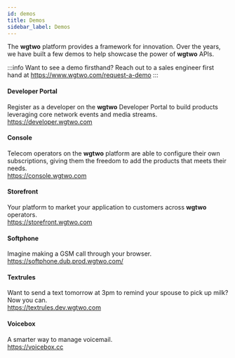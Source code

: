 ```yaml
---
id: demos
title: Demos
sidebar_label: Demos
---
```


The **wgtwo** platform provides a framework for innovation. Over the years, we have built a few demos to help showcase the power of **wgtwo** APIs. 

:::info Want to see a demo firsthand?
Reach out to a sales engineer first hand at https://www.wgtwo.com/request-a-demo 
:::
#### Developer Portal

Register as a developer on the **wgtwo** Developer Portal to build products leveraging core network events and media streams.  
https://developer.wgtwo.com

#### Console

Telecom operators on the **wgtwo** platform are able to configure their own subscriptions, giving them the freedom to add the products that meets their needs.  
https://console.wgtwo.com

#### Storefront

Your platform to market your application to customers across **wgtwo** operators.  
https://storefront.wgtwo.com

#### Softphone

Imagine making a GSM call through your browser.  
https://softphone.dub.prod.wgtwo.com/

#### Textrules

Want to send a text tomorrow at 3pm to remind your spouse to pick up milk? Now you can.  
https://textrules.dev.wgtwo.com

#### Voicebox

A smarter way to manage voicemail.  
https://voicebox.cc

